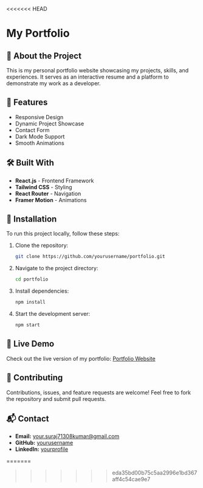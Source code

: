 <<<<<<< HEAD
# My Portfolio

## 🚀 About the Project
This is my personal portfolio website showcasing my projects, skills, and experiences. It serves as an interactive resume and a platform to demonstrate my work as a developer.

## 🌟 Features
- Responsive Design
- Dynamic Project Showcase
- Contact Form
- Dark Mode Support
- Smooth Animations

## 🛠️ Built With
- **React.js** - Frontend Framework
- **Tailwind CSS** - Styling
- **React Router** - Navigation
- **Framer Motion** - Animations

## 📂 Installation

To run this project locally, follow these steps:

1. Clone the repository:
   ```sh
   git clone https://github.com/yourusername/portfolio.git
   ```

2. Navigate to the project directory:
   ```sh
   cd portfolio
   ```

3. Install dependencies:
   ```sh
   npm install
   ```

4. Start the development server:
   ```sh
   npm start
   ```

## 🔗 Live Demo
Check out the live version of my portfolio: [Portfolio Website](https://surajkr20.github.io/suraj-portfolio)

## 🤝 Contributing
Contributions, issues, and feature requests are welcome! Feel free to fork the repository and submit pull requests.

## 📬 Contact
- **Email:** your.suraj71308kumar@gmail.com
- **GitHub:** [yourusername](https://github.com/surajkr20/)
- **LinkedIn:** [yourprofile](https://www.linkedin.com/in/suraj-kumar-5b48b9254/)


=======

>>>>>>> eda35bd00b75c5aa2996e1bd367aff4c54cae9e7
